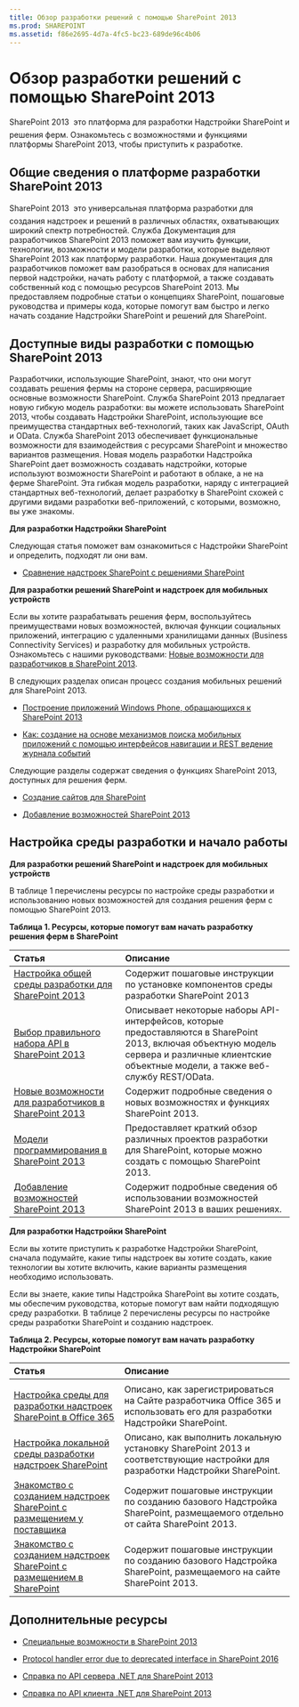 ```yaml
---
title: Обзор разработки решений с помощью SharePoint 2013
ms.prod: SHAREPOINT
ms.assetid: f86e2695-4d7a-4fc5-bc23-689de96c4b06
---
```



# Обзор разработки решений с помощью SharePoint 2013
SharePoint 2013  это платформа для разработки Надстройки SharePoint и решения ферм. Ознакомьтесь с возможностями и функциями платформы SharePoint 2013, чтобы приступить к разработке.
## Общие сведения о платформе разработки SharePoint 2013
<a name="bk_introduction"> </a>

SharePoint 2013  это универсальная платформа разработки для создания надстроек и решений в различных областях, охватывающих широкий спектр потребностей. Служба Документация для разработчиков SharePoint 2013 поможет вам изучить функции, технологии, возможности и модели разработки, которые выделяют SharePoint 2013 как платформу разработки. Наша документация для разработчиков поможет вам разобраться в основах для написания первой надстройки, начать работу с платформой, а также создавать собственный код с помощью ресурсов SharePoint 2013. Мы предоставляем подробные статьи о концепциях SharePoint, пошаговые руководства и примеры кода, которые помогут вам быстро и легко начать создание Надстройки SharePoint и решений для SharePoint.
  
    
    

## Доступные виды разработки с помощью SharePoint 2013
<a name="bk_whatkinds"> </a>

Разработчики, использующие SharePoint, знают, что они могут создавать решения фермы на стороне сервера, расширяющие основные возможности SharePoint. Служба SharePoint 2013 предлагает новую гибкую модель разработки: вы можете использовать SharePoint 2013, чтобы создавать Надстройки SharePoint, использующие все преимущества стандартных веб-технологий, таких как JavaScript, OAuth и OData. Служба SharePoint 2013 обеспечивает функциональные возможности для взаимодействия с ресурсами SharePoint и множество вариантов размещения. Новая модель разработки Надстройка SharePoint дает возможность создавать надстройки, которые используют возможности SharePoint и работают в облаке, а не на ферме SharePoint. Эта гибкая модель разработки, наряду с интеграцией стандартных веб-технологий, делает разработку в SharePoint схожей с другими видами разработки веб-приложений, с которыми, возможно, вы уже знакомы.
  
    
    
 **Для разработки Надстройки SharePoint**
  
    
    
Следующая статья поможет вам ознакомиться с Надстройки SharePoint и определить, подходят ли они вам.
  
    
    

-  [Сравнение надстроек SharePoint с решениями SharePoint](sharepoint-add-ins-compared-with-sharepoint-solutions.md)
    
  
 **Для разработки решений SharePoint и надстроек для мобильных устройств**
  
    
    
Если вы хотите разрабатывать решения ферм, воспользуйтесь преимуществами новых возможностей, включая функции социальных приложений, интеграцию с удаленными хранилищами данных (Business Connectivity Services) и разработку для мобильных устройств. Ознакомьтесь с нашими руководствами:  [Новые возможности для разработчиков в SharePoint 2013](what’s-new-for-developers-in-sharepoint-2013.md).
  
    
    
В следующих разделах описан процесс создания мобильных решений для SharePoint 2013.
  
    
    

-  [Построение приложений Windows Phone, обращающихся к SharePoint 2013](build-windows-phone-apps-that-access-sharepoint-2013.md)
    
  
-  [Как: создание на основе механизмов поиска мобильных приложений с помощью интерфейсов навигации и REST ведение журнала событий](how-to-build-search-driven-mobile-apps-with-the-navigation-and-event-logging-res.md)
    
  
Следующие разделы содержат сведения о функциях SharePoint 2013, доступных для решения ферм.
  
    
    

-  [Создание сайтов для SharePoint](build-sites-for-sharepoint.md)
    
  
-  [Добавление возможностей SharePoint 2013](add-sharepoint-2013-capabilities.md)
    
  

## Настройка среды разработки и начало работы
<a name="bk_getstarted"> </a>

 **Для разработки решений SharePoint и надстроек для мобильных устройств**
  
    
    
В таблице 1 перечислены ресурсы по настройке среды разработки и использованию новых возможностей для создания решения ферм с помощью SharePoint 2013.
  
    
    

  
    
    

**Таблица 1. Ресурсы, которые помогут вам начать разработку решения ферм в SharePoint**


|**Статья**|**Описание**|
|:-----|:-----|
| [Настройка общей среды разработки для SharePoint 2013](set-up-a-general-development-environment-for-sharepoint-2013.md) <br/> |Содержит пошаговые инструкции по установке компонентов среды разработки SharePoint 2013  <br/> |
| [Выбор правильного набора API в SharePoint 2013](choose-the-right-api-set-in-sharepoint-2013.md) <br/> |Описывает некоторые наборы API-интерфейсов, которые предоставляются в SharePoint 2013, включая объектную модель сервера и различные клиентские объектные модели, а также веб-службу REST/OData.  <br/> |
| [Новые возможности для разработчиков в SharePoint 2013](what’s-new-for-developers-in-sharepoint-2013.md) <br/> |Содержит подробные сведения о новых возможностях и функциях SharePoint 2013.  <br/> |
| [Модели программирования в SharePoint 2013](programming-models-in-sharepoint-2013.md) <br/> |Предоставляет краткий обзор различных проектов разработки для SharePoint, которые можно создать с помощью SharePoint 2013.  <br/> |
| [Добавление возможностей SharePoint 2013](add-sharepoint-2013-capabilities.md) <br/> |Содержит подробные сведения об использовании возможностей SharePoint 2013 в ваших решениях.  <br/> |
   
 **Для разработки Надстройки SharePoint**
  
    
    
Если вы хотите приступить к разработке Надстройки SharePoint, сначала подумайте, какие типы надстроек вы хотите создать, какие технологии вы хотите включить, какие варианты размещения необходимо использовать.
  
    
    
Если вы знаете, какие типы Надстройка SharePoint вы хотите создать, мы обеспечим руководства, которые помогут вам найти подходящую среду разработки. В таблице 2 перечислены ресурсы по настройке среды разработки SharePoint и созданию надстроек.
  
    
    

**Таблица 2. Ресурсы, которые помогут вам начать разработку Надстройки SharePoint**


|**Статья**|**Описание**|
|:-----|:-----|
|||
| [Настройка среды для разработки надстроек SharePoint в Office 365](http://msdn.microsoft.com/library/b22ce52a-ae9e-4831-9b68-c9210af6dc54%28Office.15%29.aspx) <br/> |Описано, как зарегистрироваться на Сайте разработчика Office 365 и использовать его для разработки Надстройки SharePoint.  <br/> |
| [Настройка локальной среды разработки надстроек SharePoint](http://msdn.microsoft.com/library/b0878c12-27c9-4eea-ae3b-7e79e5a8838d%28Office.15%29.aspx) <br/> |Описано, как выполнить локальную установку SharePoint 2013 и соответствующие настройки для разработки Надстройки SharePoint.  <br/> |
| [Знакомство с созданием надстроек SharePoint с размещением у поставщика](http://msdn.microsoft.com/library/3038dd73-41ee-436f-8c78-ef8e6869bf7b%28Office.15%29.aspx) <br/> |Содержит пошаговые инструкции по созданию базового Надстройка SharePoint, размещаемого отдельно от сайта SharePoint 2013.  <br/> |
| [Знакомство с созданием надстроек SharePoint с размещением в SharePoint](http://msdn.microsoft.com/library/1b992485-6efe-4ea4-a18c-221689b0b66f%28Office.15%29.aspx) <br/> |Содержит пошаговые инструкции по созданию базового Надстройка SharePoint, размещаемого на сайте SharePoint 2013.  <br/> |
   

## Дополнительные ресурсы
<a name="bk_additionalresources"> </a>


-  [Специальные возможности в SharePoint 2013](accessibility-in-sharepoint-2013.md)
    
  
-  [Protocol handler error due to deprecated interface in SharePoint 2016](protocol-handler-error-due-to-deprecated-interface-in-sharepoint-2016.md)
    
  
-  [Справка по API сервера .NET для SharePoint 2013](http://msdn.microsoft.com/library/fb8a82f1-9239-49ae-89f3-ce1385fb28b5%28Office.15%29.aspx)
    
  
-  [Справка по API клиента .NET для SharePoint 2013](http://msdn.microsoft.com/library/88e5e1b9-eab2-4f3b-a3f2-75c96b86f1f4%28Office.15%29.aspx)
    
  

  
    
    

